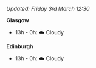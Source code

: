 *Updated: Friday 3rd March 12:30*

**Glasgow**

* 13h - 0h: :cloud: Cloudy

**Edinburgh**

* 13h - 0h: :cloud: Cloudy
